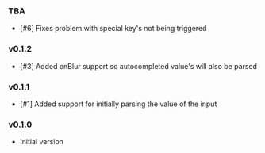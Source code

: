 ### TBA

- [#6] Fixes problem with special key's not being triggered

### v0.1.2

- [#3] Added onBlur support so autocompleted value's will also be parsed

### v0.1.1

- [#1] Added support for initially parsing the value of the input

### v0.1.0

- Initial version
